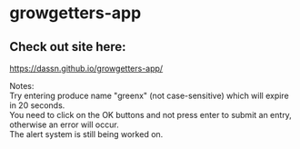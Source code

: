 # growgetters-app

## Check out site here: 
https://dassn.github.io/growgetters-app/

Notes: <br>
Try entering produce name "greenx" (not case-sensitive) which will expire in 20 seconds. <br>
You need to click on the OK buttons and not press enter to submit an entry, otherwise an error will occur. <br>
The alert system is still being worked on. <br>
